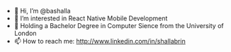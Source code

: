 - 👋 Hi, I’m @bashalla
- 👀 I’m interested in React Native Mobile Development
- 🌱 Holding a Bachelor Degree in Computer Sience from the University of London
- 📫 How to reach me: http://www.linkedin.com/in/shallabrin
